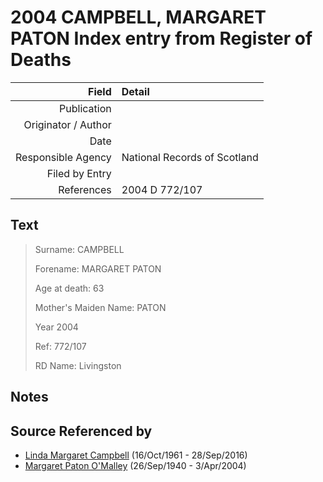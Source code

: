 ﻿---
layout: page
permalink: /sources/s73665994
---

# 2004 CAMPBELL, MARGARET PATON Index entry from Register of Deaths

Field | Detail
---:|:---
Publication | 
Originator / Author | 
Date | 
Responsible Agency | National Records of Scotland
Filed by Entry | 
References | 2004 D 772/107

## Text

> Surname: CAMPBELL
>
> Forename: MARGARET PATON
>
> Age at death: 63
>
> Mother's Maiden Name: PATON
>
> Year 2004
>
> Ref: 772/107
>
> RD Name: Livingston
>

## Notes


## Source Referenced by

* [Linda Margaret Campbell](../people/@76650284@-linda-margaret-campbell-b1961-10-16-d2016-9-28.md) (16/Oct/1961 - 28/Sep/2016)
* [Margaret Paton O'Malley](../people/@46723082@-margaret-paton-o'malley-b1940-9-26-d2004-4-3.md) (26/Sep/1940 - 3/Apr/2004)
